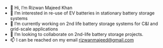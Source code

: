 - 👋 Hi, I’m Rizwan Majeed Khan
- 👀 I’m interested in re-use of EV batteries in stationary battery storage systems
- 🌱 I’m currently working on 2nd life battery storage systems for C&I and grid-scale applications
- 💞️ I’m looking to collaborate on 2nd-life battery storage projects.
- 📫 I can be reached on my email rizwanmajeed@gmail.com

<!---
rizwanmajeedkhan/rizwanmajeedkhan is a ✨ special ✨ repository because its `README.md` (this file) appears on your GitHub profile.
You can click the Preview link to take a look at your changes.
--->
